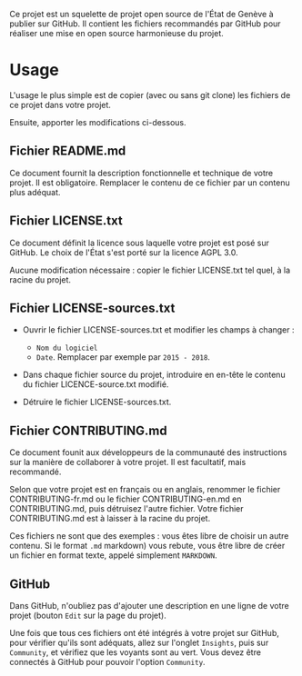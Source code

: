 Ce projet est un squelette de projet open source de l'État de Genève à publier sur GitHub.
Il contient les fichiers recommandés par GitHub pour réaliser une mise en open source harmonieuse du projet.

# Usage

L'usage le plus simple est de copier (avec ou sans git clone) les fichiers de ce projet dans votre projet.

Ensuite, apporter les modifications ci-dessous.

## Fichier README.md

Ce document fournit la description fonctionnelle et technique de votre projet. Il est obligatoire.
Remplacer le contenu de ce fichier par un contenu plus adéquat.

## Fichier LICENSE.txt

Ce document définit la licence sous laquelle votre projet est posé sur GitHub. Le choix de l'État s'est porté
sur la licence AGPL 3.0.

Aucune modification nécessaire : copier le fichier LICENSE.txt tel quel, à la racine du projet.

## Fichier LICENSE-sources.txt

- Ouvrir le fichier LICENSE-sources.txt et modifier les champs à changer : 
  - `Nom du logiciel`
  - `Date`. Remplacer par exemple par `2015 - 2018`.

- Dans chaque fichier source du projet, introduire en en-tête le contenu du fichier LICENCE-source.txt modifié.

- Détruire le fichier LICENSE-sources.txt.

## Fichier CONTRIBUTING.md

Ce document founit aux développeurs de la communauté des instructions sur la manière de collaborer à votre projet.
Il est facultatif, mais recommandé.

Selon que votre projet est en français ou en anglais, renommer le fichier CONTRIBUTING-fr.md ou le fichier
CONTRIBUTING-en.md en CONTRIBUTING.md, puis détruisez l'autre fichier. Votre fichier CONTRIBUTING.md est à
laisser à la racine du projet.

Ces fichiers ne sont que des exemples : vous êtes libre de choisir un autre contenu.
Si le format `.md` markdown) vous rebute, vous être libre de créer un fichier en format texte, appelé simplement
`MARKDOWN`.





## GitHub

Dans GitHub, n'oubliez pas d'ajouter une description en une ligne de votre projet (bouton `Edit` sur la page
du projet).

Une fois que tous ces fichiers ont été intégrés à votre projet sur GitHub, pour vérifier qu'ils sont adéquats, 
allez sur l'onglet `Insights`, puis sur `Community`, et vérifiez que les voyants sont au vert. Vous devez être 
connectés à GitHub pour pouvoir l'option `Community`.
